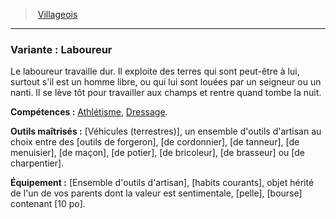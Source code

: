 ﻿> [Villageois](hd_background_villageois.md)

---

### Variante : Laboureur

Le laboureur travaille dur. Il exploite des terres qui sont peut-être à lui, surtout s'il est un homme libre, ou qui lui sont louées par un seigneur ou un nanti. Il se lève tôt pour travailler aux champs et rentre quand tombe la nuit.

**Compétences :** [Athlétisme](hd_abilities_strength_athletisme.md), [Dressage](hd_abilities_wisdom_dressage.md).

**Outils maîtrisés :** [Véhicules (terrestres)], un ensemble d'outils d'artisan au choix entre des [outils de forgeron], [de cordonnier], [de tanneur], [de menuisier], [de maçon], [de potier], [de bricoleur], [de brasseur] ou [de charpentier].

**Équipement :** [Ensemble d'outils d'artisan], [habits courants], objet hérité de l'un de vos parents dont la valeur est sentimentale, [pelle], [bourse] contenant [10 po].

